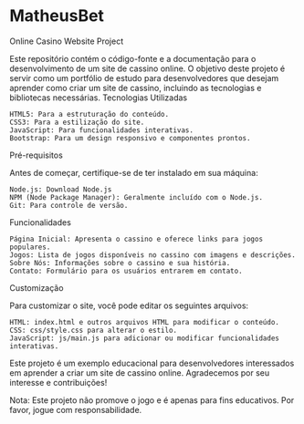 # MatheusBet
Online Casino Website Project

Este repositório contém o código-fonte e a documentação para o desenvolvimento de um site de cassino online. O objetivo deste projeto é servir como um portfólio de estudo para desenvolvedores que desejam aprender como criar um site de cassino, incluindo as tecnologias e bibliotecas necessárias.
Tecnologias Utilizadas

    HTML5: Para a estruturação do conteúdo.
    CSS3: Para a estilização do site.
    JavaScript: Para funcionalidades interativas.
    Bootstrap: Para um design responsivo e componentes prontos.
Pré-requisitos

Antes de começar, certifique-se de ter instalado em sua máquina:

    Node.js: Download Node.js
    NPM (Node Package Manager): Geralmente incluído com o Node.js.
    Git: Para controle de versão.

Funcionalidades

    Página Inicial: Apresenta o cassino e oferece links para jogos populares.
    Jogos: Lista de jogos disponíveis no cassino com imagens e descrições.
    Sobre Nós: Informações sobre o cassino e sua história.
    Contato: Formulário para os usuários entrarem em contato.

Customização

Para customizar o site, você pode editar os seguintes arquivos:

    HTML: index.html e outros arquivos HTML para modificar o conteúdo.
    CSS: css/style.css para alterar o estilo.
    JavaScript: js/main.js para adicionar ou modificar funcionalidades interativas.
    
Este projeto é um exemplo educacional para desenvolvedores interessados em aprender a criar um site de cassino online. Agradecemos por seu interesse e contribuições!

Nota: Este projeto não promove o jogo e é apenas para fins educativos. Por favor, jogue com responsabilidade.
